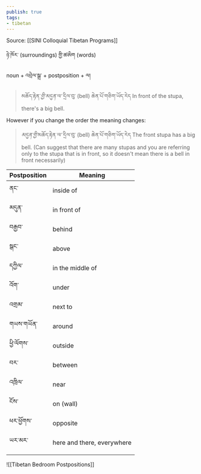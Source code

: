 ```yaml
---
publish: true
tags:
- tibetan
---
```


Source: [[SINI Colloquial Tibetan Programs]]

ཉེ་ཁོར་ (surroundings) གྱི་ཚཨིག (words)

noun + འབྲེལ་སྒྲ་ + postposition + ལ།

> མཆོད་རྟེན་<i class="b">གྱི་</i><i class="p">མདུན་</i><i class="b">ལ་</i> དྲིལ་བུ་ (bell) ཆེན་པོ་གཅིག་ཡོད་རེད
> In front of the stupa, there's a big bell.

However if you change the order the meaning changes:

> <i class="p">མདུན་</i><i class="b">གྱི་</i>མཆོད་རྟེན<i class="b">་ལ་</i> དྲིལ་བུ་ (bell) ཆེན་པོ་གཅིག་ཡོད་རེད
> The front stupa has a big bell. (Can suggest that there are many stupas and you are referring only to the stupa that is in front, so it doesn't mean there is a bell in front necessarily)

| Postposition | Meaning                    |
| ------------ | -------------------------- |
| ནང་          | inside of                  |
| མདུན་        | in front of                |
| བརྒྱབ་       | behind                     |
| སྒང་         | above                      |
| དཀྱིལ་       | in the middle of           |
| འོག་         | under                      |
| འགྲམ་        | next to                    |
| གཡས་གཡོན་    | around                     |
| ཕྱི་ལོགས་    | outside                    |
| བར་          | between                    |
| འཁྲིལ་       | near                       |
| ངོས་         | on (wall)                  |
| ཕར་ཕྱོགས་    | opposite                   |
| ཡར་མར་       | here and there, everywhere |
|              |                            |

![[Tibetan Bedroom Postpositions]]